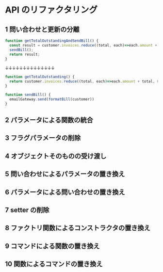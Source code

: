 # API のリファクタリング

## 1 問い合わせと更新の分離

```javascript
function getTotalOutstandingAndSendBill() {
  const result = customer.invoices.reduce((total, each)=>each.amount + total, 0);
  sendBill();
  return result;
}
```

↓↓↓↓↓↓↓↓↓↓↓↓↓↓

```javascript
function getTotalOutstanding() {
  return customer.invoices.reduce((total, each)=>each.amount + total, 0)
}

function sendBill() {
  emailGateway.send(formatBill(customer))
}
```

## 2 パラメータによる関数の統合

## 3 フラグパラメータの削除

## 4 オブジェクトそのものの受け渡し

## 5 問い合わせによるパラメータの置き換え

## 6 パラメータによる問い合わせの置き換え

## 7 setter の削除

## 8 ファクトリ関数によるコンストラクタの置き換え

## 9 コマンドによる関数の置き換え

## 10 関数によるコマンドの置き換え


